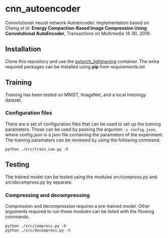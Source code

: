 # cnn_autoencoder
Convolutional neural network Autoencoder.
Implementation based on Cheng *et al.* **Energy Compaction-Based Image Compression Using Convolutional AutoEncoder**, Transactions on Multimedia 14 (8), 2019.

## Installation
Clone this repository and use the [pytorch_lightnening](https://hub.docker.com/r/pytorchlightning/pytorch_lightning) container.
The extra required packages can be installed using **pip** from  *requirements.txt*.

## Training
Training has been tested on MNIST, ImageNet, and a local histology dataset.

### Configuration files
There are a set of configuration files that can be used to set up the training parameters.
Those can be used by passing the argumen ```-c config.json```, where config.json is a json file containing the parameters of the experiment.
The training paramaters can be reviewed by using the following command.

```
python ./src/train_cae.py -h
```

## Testing
The trained model can be tested using the modules *src/compress.py* and *src/decompress.py* by separate.

### Compressing and decompressing
Compression and decompression requires a pre-trained model.
Other arguments required to run these modules can be listed with the fllowing commands.

```
python ./src/compress.py -h
python ./src/decompress.py -h
```

